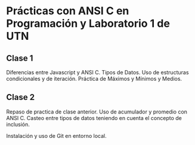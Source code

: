 # Prácticas con ANSI C en Programación y Laboratorio 1 de UTN

## Clase 1
Diferencias entre Javascript y ANSI C. Tipos de Datos. Uso de estructuras condicionales y de iteración. Práctica de Máximos y Mínimos y Medios.

## Clase 2
Repaso de practica de clase anterior. Uso de acumulador y promedio con ANSI C. Casteo entre tipos de datos teniendo en cuenta el concepto de inclusión.

Instalación y uso de Git en entorno local.